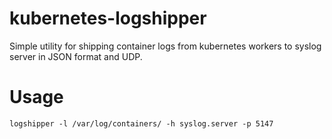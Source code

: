 kubernetes-logshipper
=====================

Simple utility for shipping container logs from kubernetes workers to syslog server in JSON format and UDP.

Usage
=====

```
logshipper -l /var/log/containers/ -h syslog.server -p 5147
```
